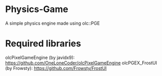# Physics-Game
A simple physics engine made using olc::PGE

# Required libraries
   olcPixelGameEngine (by javidx9): https://github.com/OneLoneCoder/olcPixelGameEngine
   olcPGEX_FrostUI (by Frowsty): https://github.com/Frowsty/FrostUI
